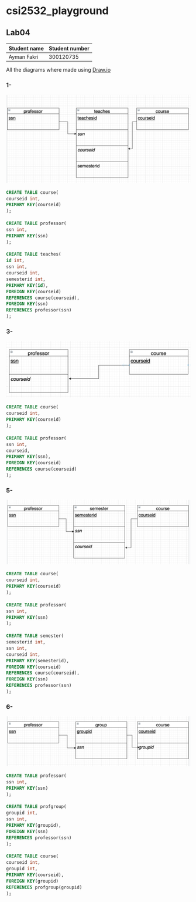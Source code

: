 # csi2532_playground
## Lab04
|Student name| Student number| 
|-------------|--------------|
|Ayman Fakri  |300120735     |

All the diagrams where made using [Draw.io](https://app.diagrams.net/)
### 1-
![](assets/d1.png)

```sql
CREATE TABLE course(
courseid int,
PRIMARY KEY(courseid)
);

CREATE TABLE professor(
ssn int,
PRIMARY KEY(ssn)
);

CREATE TABLE teaches(
id int,
ssn int,
courseid int,
semesterid int,
PRIMARY KEY(id),
FOREIGN KEY(courseid)
REFERENCES course(courseid),
FOREIGN KEY(ssn)
REFERENCES professor(ssn)
);
```
### 3-
![](assets/d3.png)

```sql
CREATE TABLE course(
courseid int,
PRIMARY KEY(courseid)
);

CREATE TABLE professor(
ssn int,
courseid,
PRIMARY KEY(ssn),
FOREIGN KEY(courseid)
REFERENCES course(courseid)
);
```

### 5-
![](assets/d5.png)

```sql
CREATE TABLE course(
courseid int,
PRIMARY KEY(courseid)
);

CREATE TABLE professor(
ssn int,
PRIMARY KEY(ssn)
);

CREATE TABLE semester(
semesterid int,
ssn int,
courseid int,
PRIMARY KEY(semesterid),
FOREIGN KEY(courseid)
REFERENCES course(courseid),
FOREIGN KEY(ssn)
REFERENCES professor(ssn)
);
```
### 6-
![](assets/d6.png)

```sql
CREATE TABLE professor(
ssn int,
PRIMARY KEY(ssn)
);

CREATE TABLE profgroup(
groupid int,
ssn int,
PRIMARY KEY(groupid),
FOREIGN KEY(ssn)
REFERENCES professor(ssn)
);

CREATE TABLE course(
courseid int,
groupid int,
PRIMARY KEY(courseid),
FOREIGN KEY(groupid)
REFERENCES profgroup(groupid)
);
```